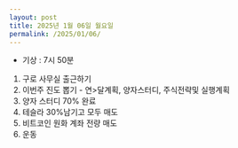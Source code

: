 ```yaml
---
layout: post
title: 2025년 1월 06일 월요일
permalink: /2025/01/06/
---
```

- 기상 : 7시 50분<br/>
1. 구로 사무실 출근하기<br/>
2. 이번주 진도 뽑기 - 연>달계획, 양자스터디, 주식전략및 실행계획<br/>
3. 양자 스터디 70% 완료<br/>
4. 테슬라 30%남기고 모두 매도<br/>
5. 비트코인 원화 계좌 전량 매도<br/>
6. 운동